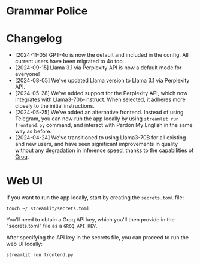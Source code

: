 # Grammar Police

# Changelog

- \[2024-11-05\] GPT-4o is now the default and included in the config. All current users have been migrated to 4o too.
- \[2024-09-15\] Llama 3.1 via Perplexity API is now a default mode for everyone!
- \[2024-08-05\] We've updated Llama version to Llama 3.1 via Perplexity API.
- \[2024-05-28\] We've added support for the Perplexity API, which now integrates with Llama3-70b-instruct. When selected, it adheres more closely to the initial instructions.
- \[2024-05-25\] We've added an alternative frontend. Instead of using Telegram, you can now run the app locally by using `streamlit run frontend.py` command, and interact with Pardon My English in the same way as before.
- \[2024-04-24\] We've transitioned to using Llama3-70B for all existing and new users, and have seen significant improvements in quality without any degradation in inference speed, thanks to the capabilities of [Groq](https://groq.com/).

# Web UI

If you want to run the app locally, start by creating the `secrets.toml` file:

```shell
touch ~/.streamlit/secrets.toml
```

You'll need to obtain a Groq API key, which you'll then provide in the "secrets.toml" file as a `GROQ_API_KEY`.

After specifying the API key in the secrets file, you can proceed to run the web UI locally:

```shell
streamlit run frontend.py
```
